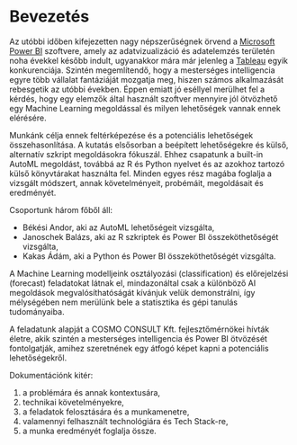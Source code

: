 # Bevezetés

Az utóbbi időben kifejezetten nagy népszerűségnek örvend a [Microsoft Power BI](https://powerbi.microsoft.com/hu-hu/ "Microsoft's Homepage") szoftvere, amely az adatvizualizáció és adatelemzés területén noha évekkel később indult, ugyanakkor mára már jelenleg a [Tableau](https://www.tableau.com/ "Tableau's Homepage") egyik konkurenciája.
Szintén megemlítendő, hogy a mesterséges intelligencia egyre több vállalat fantáziáját mozgatja meg, hiszen számos alkalmazását rebesgetik az utóbbi években. Éppen emiatt jó eséllyel merülhet fel a kérdés, hogy egy elemzők által használt szoftver mennyire jól ötvözhető egy Machine Learning megoldással és milyen lehetőségek vannak ennek elérésére.

Munkánk célja ennek feltérképezése és a potenciális lehetőségek összehasonlítása. A kutatás elsősorban a beépített lehetőségekre és külső, alternatív szkript megoldásokra fókuszál. Ehhez csapatunk a built-in AutoML megoldást, továbbá az R és Python nyelvet és az azokhoz tartozó külső könyvtárakat használta fel. Minden egyes rész magába foglalja a vizsgált módszert, annak követelményeit, probémáit, megoldásait és eredményét.

Csoportunk három főből áll:

- Békési Andor, aki az AutoML lehetőségeit vizsgálta,
- Janoschek Balázs, aki az R szkriptek és Power BI összeköthetőségét vizsgálta,
- Kakas Ádám, aki a Python és Power BI összeköthetőségét vizsgálta.

A Machine Learning modelljeink osztályozási (classification) és előrejelzési (forecast) feladatokat látnak el, mindazonáltal csak a különböző AI megoldások megvalósíthatóságát kívánjuk velük demonstrálni, így mélységében nem merülünk bele a statisztika és gépi tanulás tudományaiba.

A feladatunk alapját a COSMO CONSULT Kft. fejlesztőmérnökei hívták életre, akik szintén a mesterséges intelligencia és Power BI ötvözését fontolgatják, amihez szeretnének egy átfogó képet kapni a potenciális lehetőségekről.

Dokumentációnk kitér:

1. a problémára és annak kontextusára,
2. technikai követelményekre,
3. a feladatok felosztására és a munkamenetre,
4. valamennyi felhasznált technológiára és Tech Stack-re,
5. a munka eredményét foglalja össze.
